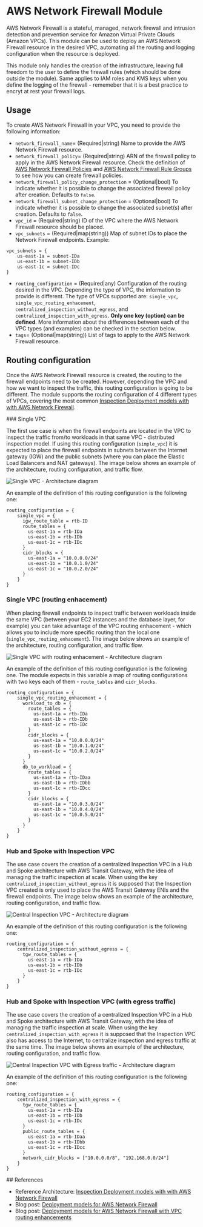 # AWS Network Firewall Module

AWS Network Firewall is a stateful, managed, network firewall and intrusion detection and prevention service for Amazon Virtual Private Clouds (Amazon VPCs). This module can be used to deploy an AWS Network Firewall resource in the desired VPC, automating all the routing and logging configuration when the resource is deployed.

This module only handles the creation of the infrastructure, leaving full freedom to the user to define the firewall rules (which should be done outside the module). Same applies to IAM roles and KMS keys when you define the logging of the firewall - rememeber that it is a best practice to encryt at rest your firewall logs.

## Usage

To create AWS Network Firewall in your VPC, you need to provide the following information:

- `network_firewall_name`= (Required|string) Name to provide the AWS Network Firewall resource.
- `network_firewall_policy`= (Required|string) ARN of the firewall policy to apply in the AWS Network Firewall resource. Check the definition of [AWS Network Firewall Policies](https://registry.terraform.io/providers/hashicorp/aws/latest/docs/resources/networkfirewall_firewall_policy) and [AWS Network Firewall Rule Groups](https://registry.terraform.io/providers/hashicorp/aws/latest/docs/resources/networkfirewall_rule_group) to see how you can create firewall policies.
- `network_firewall_policy_change_protection` = (Optional|bool) To indicate whether it is possible to change the associated firewall policy after creation. Defaults to `false`.
- `network_firewall_subnet_change_protection` = (Optional|bool) To indicate whether it is possible to change the associated subnet(s) after creation. Defaults to `false`.
- `vpc_id` = (Required|string) ID of the VPC where the AWS Network Firewall resource should be placed.
- `vpc_subnets` = (Required|map(string)) Map of subnet IDs to place the Network Firewall endpoints. Example:

```hcl
vpc_subnets = {
    us-east-1a = subnet-IDa
    us-east-1b = subnet-IDb
    us-east-1c = subnet-IDc
}
```
- `routing_configuration` = (Required|any) Configuration of the routing desired in the VPC. Depending the type of VPC, the information to provide is different. The type of VPCs supported are: `single_vpc`, `single_vpc_routing_enhacement`, `centralized_inspection_without_egress`, and `centralized_inspection_with_egress`. **Only one key (option) can be defined**. More information about the differences between each of the VPC types (and examples) can be checked in the section below.
- `tags`= (Optional|map(string)) List of tags to apply to the AWS Network Firewall resource.

## Routing configuration

Once the AWS Network Firewall resource is created, the routing to the firewall endpoints need to be created. However, depending the VPC and how we want to inspect the traffic, this routing configuration is going to be different. The module supports the routing configuration of 4 different types of VPCs, covering the most common [Inspection Deployment models with with AWS Network Firewall](https://d1.awsstatic.com/architecture-diagrams/ArchitectureDiagrams/inspection-deployment-models-with-AWS-network-firewall-ra.pdf).

### Single VPC

The first use case is when the firewall endpoints are located in the VPC to inspect the traffic from/to workloads in that same VPC - distributed inspection model. If using this routing configuration (`simple_vpc`) it is expected to place the firewall endpoints in subnets between the Internet gateway (IGW) and the public subnets (where you can place the Elastic Load Balancers and NAT gateways). The image below shows an example of the architecture, routing configuration, and traffic flow.

![Single VPC - Architecture diagram](./images/single_vpc.png)

An example of the definition of this routing configuration is the following one:

```hcl
routing_configuration = { 
    single_vpc = { 
      igw_route_table = rtb-ID
      route_tables = { 
        us-east-1a = rtb-IDa
        us-east-1b = rtb-IDb
        us-east-1c = rtb-IDc
      }
      cidr_blocks = {
        us-east-1a = "10.0.0.0/24"
        us-east-1b = "10.0.1.0/24"
        us-east-1c = "10.0.2.0/24"
      }
    }
}
```

### Single VPC (routing enhacement)

When placing firewall endpoints to inspect traffic between workloads inside the same VPC (between your EC2 instances and the database layer, for example) you can take advantage of the VPC routing enhacement - which allows you to include more specific routing than the local one (`single_vpc_routing_enhacement`). The image below shows an example of the architecture, routing configuration, and traffic flow.

![Single VPC with routing enhacement - Architecture diagram](./images/single_vpc_routing_enhacement.png)

An example of the definition of this routing configuration is the following one. The module expects in this variable a map of routing configurations with two keys each of them - `route_tables` and `cidr_blocks`.

```hcl
routing_configuration = { 
    single_vpc_routing_enhacement = { 
      workload_to_db = { 
        route_tables = { 
          us-east-1a = rtb-IDa
          us-east-1b = rtb-IDb
          us-east-1c = rtb-IDc
        }
        cidr_blocks = {
          us-east-1a = "10.0.0.0/24"
          us-east-1b = "10.0.1.0/24"
          us-east-1c = "10.0.2.0/24"
        }
      }
      db_to_workload = {
        route_tables = { 
          us-east-1a = rtb-IDaa
          us-east-1b = rtb-IDbb
          us-east-1c = rtb-IDcc
        }
        cidr_blocks = {
          us-east-1a = "10.0.3.0/24"
          us-east-1b = "10.0.4.0/24"
          us-east-1c = "10.0.5.0/24"
        }
      }
    }
}
```

### Hub and Spoke with Inspection VPC 

The use case covers the creation of a centralized Inspection VPC in a Hub and Spoke architecture with AWS Transit Gateway, with the idea of managing the traffic inspection at scale. When using the key `centralized_inspection_without_egress` it is supposed that the Inspection VPC created is only used to place the AWS Transit Gateway ENIs and the firewall endpoints. The image below shows an example of the architecture, routing configuration, and traffic flow.

![Central Inspection VPC - Architecture diagram](./images/centralized_vpc.png)

An example of the definition of this routing configuration is the following one:

```hcl
routing_configuration = {
    centralized_inspection_without_egress = { 
      tgw_route_tables = { 
        us-east-1a = rtb-IDa
        us-east-1b = rtb-IDb
        us-east-1c = rtb-IDc
      }
    }
}
```

### Hub and Spoke with Inspection VPC (with egress traffic)

The use case covers the creation of a centralized Inspection VPC in a Hub and Spoke architecture with AWS Transit Gateway, with the idea of managing the traffic inspection at scale. When using the key `centralized_inspection_with_egress` it is supposed that the Inspection VPC also has access to the Internet, to centralize inspection and egress traffic at the same time. The image below shows an example of the architecture, routing configuration, and traffic flow.

![Central Inspection VPC with Egress traffic - Architecture diagram](./images/centralized_vpc_with_egress.png)

An example of the definition of this routing configuration is the following one:

```hcl
routing_configuration = {
    centralized_inspection_with_egress = {
      tgw_route_tables = { 
        us-east-1a = rtb-IDa
        us-east-1b = rtb-IDb
        us-east-1c = rtb-IDc
      }
      public_route_tables = {
        us-east-1a = rtb-IDaa
        us-east-1b = rtb-IDbb
        us-east-1c = rtb-IDcc
      }
      network_cidr_blocks = ["10.0.0.0/8", "192.168.0.0/24"]
    }
}
```

## References

- Reference Architecture: [Inspection Deployment models with with AWS Network Firewall](https://d1.awsstatic.com/architecture-diagrams/ArchitectureDiagrams/inspection-deployment-models-with-AWS-network-firewall-ra.pdf)
- Blog post: [Deployment models for AWS Network Firewall](https://aws.amazon.com/blogs/networking-and-content-delivery/deployment-models-for-aws-network-firewall/)
- Blog post: [Deployment models for AWS Network Firewall with VPC routing enhancements](https://aws.amazon.com/blogs/networking-and-content-delivery/deployment-models-for-aws-network-firewall-with-vpc-routing-enhancements/)
